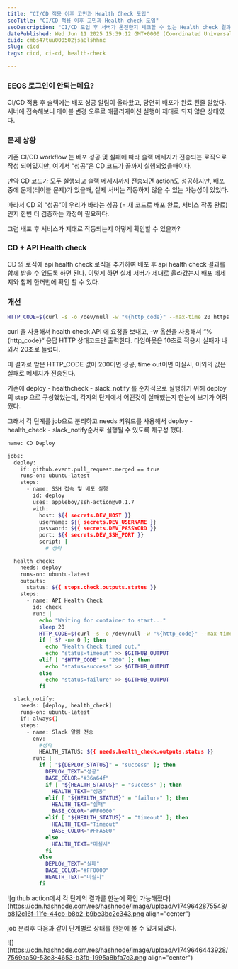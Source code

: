 ```yaml
---
title: "CI/CD 적용 이후 고민과 Health Check 도입"
seoTitle: "CI/CD 적용 이후 고민과 Health-check 도입"
seoDescription: "CI/CD 도입 후 서버가 온전한지 체크할 수 있는 Health check 결과를 추가적으로 workflow 에 구성하게되었습니다."
datePublished: Wed Jun 11 2025 15:39:12 GMT+0000 (Coordinated Universal Time)
cuid: cmbs47tuu000502jsa8lshhnc
slug: cicd
tags: cicd, ci-cd, health-check

---
```


### EEOS 로그인이 안되는데요?

CI/CD 적용 후 슬랙에는 배포 성공 알림이 올라왔고, 당연히 배포가 완료 된줄 알았다. 서버에 접속해보니 테이블 변경 오류로 애플리케이션 실행이 제대로 되지 않은 상태였다.

### 문제 상황

기존 CI/CD workflow 는 배포 성공 및 실패에 따라 슬랙 메세지가 전송되는 로직으로 작성 되어있지만, 여기서 “성공“은 CD 코드가 끝까지 실행되었을때이다.

만약 CD 코드가 모두 실행되고 슬랙 메세지까지 전송되면 action도 성공하지만, 배포 중에 문제(테이블 문제)가 있을때, 실제 서버는 작동하지 않을 수 있는 가능성이 있었다.

따라서 CD 의 “성공“이 우리가 바라는 성공 (= 새 코드로 배포 완료, 서비스 작동 완료) 인지 한번 더 검증하는 과정이 필요하다.

그럼 배포 후 서비스가 제대로 작동되는지 어떻게 확인할 수 있을까?

### CD + API Health check

CD 의 로직에 api health check 로직을 추가하여 배포 후 api health check 결과를 함께 받을 수 있도록 하면 된다. 이렇게 하면 실제 서버가 제대로 올라갔는지 배포 메세지와 함께 한꺼번에 확인 할 수 있다.

### 개선

```bash
HTTP_CODE=$(curl -s -o /dev/null -w "%{http_code}" --max-time 20 https://dev.eeos.econovation.kr/api/health-check)
```

curl 을 사용해서 health check API 에 요청을 보내고, -w 옵션을 사용해서 “%{http\_code}“ 응답 HTTP 상태코드만 출력한다. 타임아웃은 10초로 적용시 실패가 나와서 20초로 늘렸다.

이 결과로 받은 HTTP\_CODE 값이 200이면 성공, time out이면 미실시, 이외의 값은 실패로 메세지가 전송된다.

기존에 deploy - healthcheck - slack\_notify 를 순차적으로 실행하기 위해 deploy 의 step 으로 구성했었는데, 각자의 단계에서 어떤것이 실패했는지 한눈에 보기가 어려웠다.

그래서 각 단계를 job으로 분리하고 needs 키워드를 사용해서 deploy - health\_check - slack\_notify순서로 실행될 수 있도록 재구성 했다.

```bash
name: CD Deploy

jobs:
  deploy:
    if: github.event.pull_request.merged == true
    runs-on: ubuntu-latest
    steps:
      - name: SSH 접속 및 배포 실행
        id: deploy
        uses: appleboy/ssh-action@v0.1.7
        with:
          host: ${{ secrets.DEV_HOST }}
          username: ${{ secrets.DEV_USERNAME }}
          password: ${{ secrets.DEV_PASSWORD }}
          port: ${{ secrets.DEV_SSH_PORT }}
          script: |
            # 생략

  health_check:
    needs: deploy
    runs-on: ubuntu-latest
    outputs:
      status: ${{ steps.check.outputs.status }}
    steps:
      - name: API Health Check
        id: check
        run: |
          echo "Waiting for container to start..."
          sleep 20
          HTTP_CODE=$(curl -s -o /dev/null -w "%{http_code}" --max-time 10 https://dev.eeos.econovation.kr/api/health-check)
          if [ $? -ne 0 ]; then
            echo "Health Check timed out."
            echo "status=timeout" >> $GITHUB_OUTPUT
          elif [ "$HTTP_CODE" = "200" ]; then
            echo "status=success" >> $GITHUB_OUTPUT
          else
            echo "status=failure" >> $GITHUB_OUTPUT
          fi

  slack_notify:
    needs: [deploy, health_check]
    runs-on: ubuntu-latest
    if: always()
    steps:
      - name: Slack 알림 전송
        env:
          #생략
          HEALTH_STATUS: ${{ needs.health_check.outputs.status }}
        run: |
          if [ "${DEPLOY_STATUS}" = "success" ]; then
            DEPLOY_TEXT="성공"
            BASE_COLOR="#36a64f"
            if [ "${HEALTH_STATUS}" = "success" ]; then
              HEALTH_TEXT="성공"
            elif [ "${HEALTH_STATUS}" = "failure" ]; then
              HEALTH_TEXT="실패"
              BASE_COLOR="#FF0000"
            elif [ "${HEALTH_STATUS}" = "timeout" ]; then
              HEALTH_TEXT="Timeout"
              BASE_COLOR="#FFA500"
            else
              HEALTH_TEXT="미실시"
            fi
          else
            DEPLOY_TEXT="실패"
            BASE_COLOR="#FF0000"
            HEALTH_TEXT="미실시"
          fi
```

![github action에서 각 단계의 결과를 한눈에 확인 가능해졌다](https://cdn.hashnode.com/res/hashnode/image/upload/v1749642875548/b812c16f-11fe-44cb-b8b2-b9be3bc2c343.png align="center")

job 분리후 다음과 같이 단계별로 상태를 한눈에 볼 수 있게되었다.

![](https://cdn.hashnode.com/res/hashnode/image/upload/v1749646443928/7569aa50-53e3-4653-b3fb-1995a8bfa7c3.png align="center")